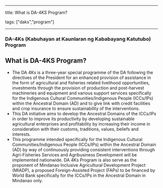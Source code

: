 
---

title: What is DA-4KS Program?

tags: ["daks","program"]

---

### DA-4Ks (Kabuhayan at Kaunlaran ng Kababayang Katutubo) Program

## What is DA-4KS Program?


 - The DA 4Ks is a three-year special programme of the DA following the directives of the President for an enhanced provision of assistance in the form of agricultural and fisheries related livelihood opportunities, investments through the provision of production and post-harvest machineries and equipment and various support services specifically for the Indigenous Cultural Communities/Indigenous People (ICCs/IPs) within the Ancestral Domain (AD) and to give link with credit facilities and crop insurance to ensure sustainability of the interventions.
 - This DA initiative aims to develop the Ancestral Domains of the ICCs/IPs in order to improve its productivity by developing sustainable agricultural enterprises and profitability by increasing their income in consideration with their customs, traditions, values, beliefs and interests.
 - This programme intended specifically for the Indigenous Cultural Communities/Indigenous People (ICCs/IPs) within the Ancestral Domain (AD) by way of continuously providing consistent interventions through Agri-Fisheries Services and Agribusiness Development will be implemented nationwide. DA 4Ks Program is also serve as the proponent of Mindanao Inclusive Agricultural Development Project (MIADP), a proposed Foreign-Assisted Project (FAPs) to be financed by World Bank specifically for the ICCs/IPs in the Ancestral Domain in Mindanao only.
